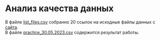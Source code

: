# Анализ качества данных

В файле [list_files.csv](https://github.com/sasha132krz/data_quality_analysis/blob/b3f96ff58e7e7146caaf05755928fca92d25c2dc/list_files.csv) собранно 20 ссылок на исходные файлы данных с [сайта](https://classif.gov.spb.ru/).  
В файле [practice_30.05.2023.csv](https://github.com/sasha132krz/data_quality_analysis/blob/b3f96ff58e7e7146caaf05755928fca92d25c2dc/practice_30.05.2023.csv) содержится результат работы.
